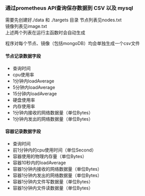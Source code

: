 ### 通过prometheus API查询保存数据到 CSV 以及 mysql
需要先创建好./data 和 ./targets 目录
节点列表见nodes.txt  
镜像列表见image.txt  
上述两个列表在运行主函数时会自动生成

程序对每个节点、镜像（包括mongoDB）均会单独生成一个csv文件
#### 节点记录数据字段
+ 查询时间
+ cpu使用率
+ 1分钟内loadAverage
+ 5分钟内loadAverage
+ 15分钟内loadAverage
+ 硬盘使用率
+ 内存使用率
+ 1分钟内接收的网络数据量（单位Bytes）
+ 1分钟内发出的网络数据量（单位Bytes）  
#### 容器记录数据字段
+ 查询时间
+ 前1分钟内的cpu使用时间（单位Second）
+ 容器使用的物理内存量（单位Bytes）
+ 容器10秒内的loadAverage
+ 容器1分钟内接收的网络数据量（单位Bytes）
+ 容器1分钟内发出的网络数据量（单位Bytes）
+ 容器1分钟内文件写数据量（单位Bytes）
+ 容器1分钟内文件读数据量（单位Bytes）
